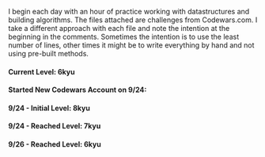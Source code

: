 I begin each day with an hour of practice working with datastructures and building algorithms. The files attached are challenges from Codewars.com. I take a different approach with each file and note the intention at the beginning in the comments. Sometimes the intention is to use the least number of lines, other times it might be to write everything by hand and not using pre-built methods.

#### Current Level: 6kyu

#### Started New Codewars Account on 9/24:
#### 9/24 - Initial Level: 8kyu
#### 9/24 - Reached Level: 7kyu
#### 9/26 - Reached Level: 6kyu
